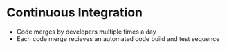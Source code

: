 # Continuous Integration
- Code merges by developers multiple times a day 
- Each code merge recieves an automated code build and test sequence